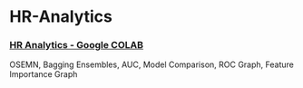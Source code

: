 # HR-Analytics

### [HR Analytics - Google COLAB](https://colab.research.google.com/drive/1O8SWOWuzCCw1EGP4-859aoyYTKYDXcHm?usp=sharing)
OSEMN, Bagging Ensembles, AUC, Model Comparison, ROC Graph, Feature Importance Graph

